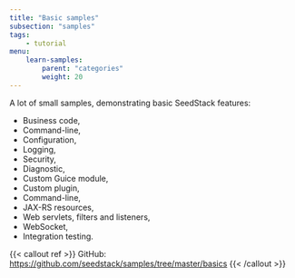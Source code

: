 ```yaml
---
title: "Basic samples"
subsection: "samples"    
tags:
    - tutorial
menu:
    learn-samples:
        parent: "categories"
        weight: 20
---
```


A lot of small samples, demonstrating basic SeedStack features:

* Business code,
* Command-line,  
* Configuration,
* Logging,
* Security,
* Diagnostic,
* Custom Guice module,
* Custom plugin,
* Command-line,
* JAX-RS resources,
* Web servlets, filters and listeners,
* WebSocket,
* Integration testing.

{{< callout ref >}}
GitHub: https://github.com/seedstack/samples/tree/master/basics
{{< /callout >}}

